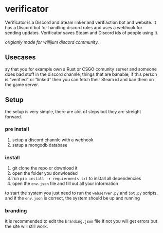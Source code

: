 # verificator
Verificator is a Discord and Steam linker and verifiaction bot and website. It has a Discord bot for handling discord roles and uses a webhook for sending updates. Verificator saves Steam and Discord ids of people using it.

*origianly made for willijum discord community.*

## Usecases
sy that you for example own a Rust or CSGO comunity server and someone does bad stuff in the discord channle, things that are banable, if this person is "verified" or "linked" then you can fetch their Steam id and ban them on the game server.

## Setup
the setup is very simple, there are alot of steps but they are streight forward.

### pre install
1. setup a discord channle with a webhook
2. setup a mongodb database

### install
1. git clone the repo or download it
2. open the folder you donwloaded
3. run `pip install -r requierments.txt` to install all dependencies
4. open the `env.json` file and fill out all your information

to start the system you just need to run the `webserver.py` and `bot.py` scripts. and if the `env.json` is correct, the system should be up and running

### branding
it is recommended to edit the `branding.json` file if not you will get errors but the site will still work.